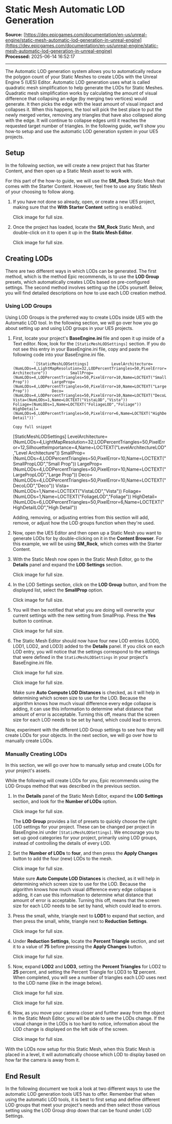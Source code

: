 # Static Mesh Automatic LOD Generation

**Source:** [https://dev.epicgames.com/documentation/en-us/unreal-engine/static-mesh-automatic-lod-generation-in-unreal-engine](https://dev.epicgames.com/documentation/en-us/unreal-engine/static-mesh-automatic-lod-generation-in-unreal-engine)  
**Processed:** 2025-06-14 16:52:17

---

The Automatic LOD generation system allows you to automatically reduce the polygon count of your Static Meshes to create LODs with the Unreal Engine 5 (UE5) Editor. Automatic LOD generation uses what is called quadratic mesh simplification to help generate the LODs for Static Meshes. Quadratic mesh simplification works by calculating the amount of visual difference that collapsing an edge (by merging two vertices) would generate. It then picks the edge with the least amount of visual impact and collapses it. When this happens, the tool will pick the best place to put the newly merged vertex, removing any triangles that have also collapsed along with the edge. It will continue to collapse edges until it reaches the requested target number of triangles. In the following guide, we'll show you how-to setup and use the automatic LOD generation system in your UE5 projects.

## Setup

In the following section, we will create a new project that has Starter Content, and then open up a Static Mesh asset to work with.

For this part of the how-to guide, we will use the **SM\_Rock** Static Mesh that comes with the Starter Content. However, feel free to use any Static Mesh of your choosing to follow along.

1.  If you have not done so already, open, or create a new UE5 project, making sure that the **With Starter Content** setting is enabled.
    
    Click image for full size.
    
2.  Once the project has loaded, locate the **SM\_Rock** Static Mesh, and double-click on it to open it up in the **Static Mesh Editor**.
    
    Click image for full size.
    

## Creating LODs

There are two different ways in which LODs can be generated. The first method, which is the method Epic recommends, is to use the **LOD Group** presets, which automatically creates LODs based on pre-configured settings. The second method involves setting up the LODs yourself. Below, you will find detailed descriptions on how to use each LOD creation method.

### Using LOD Groups

Using LOD Groups is the preferred way to create LODs inside UE5 with the Automatic LOD tool. In the following section, we will go over how you go about setting up and using LOD groups in your UE5 projects.

1.  First, locate your project's **BaseEngine.ini** file and open it up inside of a Text editor. Now, look for the `[StaticMeshLODSettings]` section. If you do not see this entry in your BaseEngine.ini file, copy and paste the following code into your BaseEngine.ini file.
    
    ```
             `[StaticMeshLODSettings]          LevelArchitecture=(NumLODs=4,LightMapResolution=32,LODPercentTriangles=50,PixelError=12,SilhouetteImportance=4,Name=LOCTEXT("LevelArchitectureLOD","Level Architecture"))          SmallProp=(NumLODs=4,LODPercentTriangles=50,PixelError=10,Name=LOCTEXT("SmallPropLOD","Small Prop"))          LargeProp=(NumLODs=4,LODPercentTriangles=50,PixelError=10,Name=LOCTEXT("LargePropLOD","Large Prop"))          Deco=(NumLODs=4,LODPercentTriangles=50,PixelError=10,Name=LOCTEXT("DecoLOD","Deco"))          Vista=(NumLODs=1,Name=LOCTEXT("VistaLOD","Vista"))          Foliage=(NumLODs=1,Name=LOCTEXT("FoliageLOD","Foliage"))          HighDetail=(NumLODs=6,LODPercentTriangles=50,PixelError=6,Name=LOCTEXT("HighDetailLOD","High Detail"))`
    		
    Copy full snippet
    ```
    \[StaticMeshLODSettings\] LevelArchitecture=(NumLODs=4,LightMapResolution=32,LODPercentTriangles=50,PixelError=12,SilhouetteImportance=4,Name=LOCTEXT("LevelArchitectureLOD","Level Architecture")) SmallProp=(NumLODs=4,LODPercentTriangles=50,PixelError=10,Name=LOCTEXT("SmallPropLOD","Small Prop")) LargeProp=(NumLODs=4,LODPercentTriangles=50,PixelError=10,Name=LOCTEXT("LargePropLOD","Large Prop")) Deco=(NumLODs=4,LODPercentTriangles=50,PixelError=10,Name=LOCTEXT("DecoLOD","Deco")) Vista=(NumLODs=1,Name=LOCTEXT("VistaLOD","Vista")) Foliage=(NumLODs=1,Name=LOCTEXT("FoliageLOD","Foliage")) HighDetail=(NumLODs=6,LODPercentTriangles=50,PixelError=6,Name=LOCTEXT("HighDetailLOD","High Detail"))
    
    Adding, removing, or adjusting entries from this section will add, remove, or adjust how the LOD groups function when they're used.
    
2.  Now, open the UE5 Editor and then open up a Static Mesh you want to generate LODs for by double-clicking on it in the **Content Browser**. For this example, we will be using **SM\_Rock**, which comes with the Starter Content.
    
3.  With the Static Mesh now open in the Static Mesh Editor, go to the **Details** panel and expand the **LOD Settings** section.
    
    Click image for full size.
    
4.  In the LOD Settings section, click on the **LOD Group** button, and from the displayed list, select the **SmallProp** option.
    
    Click image for full size.
    
5.  You will then be notified that what you are doing will overwrite your current settings with the new setting from SmallProp. Press the **Yes** button to continue.
    
    Click image for full size.
    
6.  The Static Mesh Editor should now have four new LOD entries (LOD0, LOD1, LOD2, and LOD3) added to the **Details** panel. If you click on each LOD entry, you will notice that the settings correspond to the settings that were defined in the `StaticMeshLODSettings` in your project's BaseEngine.ini file.
    
    Click image for full size.
    
    Click image for full size.
    
    Make sure **Auto Compute LOD Distances** is checked, as it will help in determining which screen size to use for the LOD. Because the algorithm knows how much visual difference every edge collapse is adding, it can use this information to determine what distance that amount of error is acceptable. Turning this off, means that the screen size for each LOD needs to be set by hand, which could lead to errors.
    

Now, experiment with the different LOD Group settings to see how they will create LODs for your objects. In the next section, we will go over how to manually create LODs.

### Manually Creating LODs

In this section, we will go over how to manually setup and create LODs for your project's assets.

While the following will create LODs for you, Epic recommends using the LOD Groups method that was described in the previous section.

1.  In the **Details** panel of the Static Mesh Editor, expand the **LOD Settings** section, and look for the **Number of LODs** option.
    
    Click image for full size.
    
    The **LOD Group** provides a list of presets to quickly choose the right LOD settings for your project. These can be changed per project in BaseEngine.ini under `[StaticMeshLODSettings]`. We encourage you to set up good categories for your project, primarily using LOD groups, instead of controlling the details of every LOD.
    
2.  Set the **Number of LODs** to **four**, and then press the **Apply Changes** button to add the four (new) LODs to the mesh.
    
    Click image for full size.
    
    Make sure **Auto Compute LOD Distances** is checked, as it will help in determining which screen size to use for the LOD. Because the algorithm knows how much visual difference every edge collapse is adding, it can use this information to determine what distance that amount of error is acceptable. Turning this off, means that the screen size for each LOD needs to be set by hand, which could lead to errors.
    
3.  Press the small, white, triangle next to **LOD1** to expand that section, and then press the small, white, triangle next to **Reduction Settings**.
    
    Click image for full size.
    
4.  Under **Reduction Settings**, locate the **Percent Triangle** section, and set it to a value of **75** before pressing the **Apply Changes** button.
    
    Click image for full size.
    
5.  Now, expand **LOD2** and **LOD3**, setting the **Percent Triangles** for LOD2 to **25** percent, and setting the Percent Triangle for LOD3 to **12** percent. When completed, you will see a number of triangles each LOD uses next to the LOD name (like in the image below).
    
    Click image for full size.
    
    Click image for full size.
    
6.  Now, as you move your camera closer and further away from the object in the Static Mesh Editor, you will be able to see the LODs change. If the visual change in the LODs is too hard to notice, information about the LOD change is displayed on the left side of the screen.
    
    Click image for full size.
    

With the LODs now setup for this Static Mesh, when this Static Mesh is placed in a level, it will automatically choose which LOD to display based on how far the camera is away from it.

## End Result

In the following document we took a look at two different ways to use the automatic LOD generation tools UE5 has to offer. Remember that when using the automatic LOD tools, it is best to first setup and define different LOD groups that meet your project's needs and then select those various setting using the LOD Group drop down that can be found under LOD Settings.